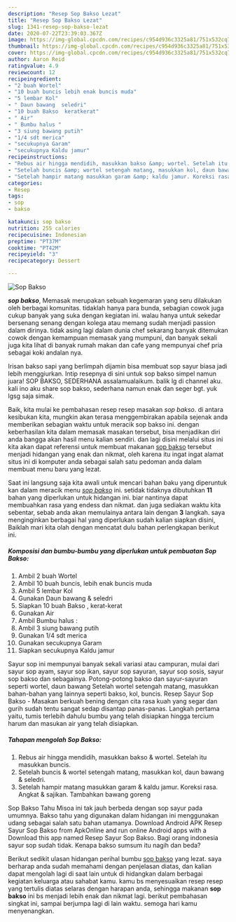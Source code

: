 ```yaml
---
description: "Resep Sop Bakso Lezat"
title: "Resep Sop Bakso Lezat"
slug: 1341-resep-sop-bakso-lezat
date: 2020-07-22T23:39:03.367Z
image: https://img-global.cpcdn.com/recipes/c954d936c3325a81/751x532cq70/sop-bakso-foto-resep-utama.jpg
thumbnail: https://img-global.cpcdn.com/recipes/c954d936c3325a81/751x532cq70/sop-bakso-foto-resep-utama.jpg
cover: https://img-global.cpcdn.com/recipes/c954d936c3325a81/751x532cq70/sop-bakso-foto-resep-utama.jpg
author: Aaron Reid
ratingvalue: 4.9
reviewcount: 12
recipeingredient:
- "2 buah Wortel"
- "10 buah buncis lebih enak buncis muda"
- "5 lembar Kol"
- " Daun bawang  seledri"
- "10 buah Bakso  keratkerat"
- " Air"
- " Bumbu halus "
- "3 siung bawang putih"
- "1/4 sdt merica"
- "secukupnya Garam"
- "secukupnya Kaldu jamur"
recipeinstructions:
- "Rebus air hingga mendidih, masukkan bakso &amp; wortel. Setelah itu masukkan buncis."
- "Setelah buncis &amp; wortel setengah matang, masukkan kol, daun bawang &amp; seledri."
- "Setelah hampir matang masukkan garam &amp; kaldu jamur. Koreksi rasa. Angkat &amp; sajikan. Tambahkan bawang goreng"
categories:
- Resep
tags:
- sop
- bakso

katakunci: sop bakso 
nutrition: 255 calories
recipecuisine: Indonesian
preptime: "PT37M"
cooktime: "PT42M"
recipeyield: "3"
recipecategory: Dessert

---
```



![Sop Bakso](https://img-global.cpcdn.com/recipes/c954d936c3325a81/751x532cq70/sop-bakso-foto-resep-utama.jpg)

<b><i>sop bakso</i></b>, Memasak merupakan sebuah kegemaran yang seru dilakukan oleh berbagai komunitas. tidaklah hanya para bunda, sebagian cowok juga cukup banyak yang suka dengan kegiatan ini. walau hanya untuk sekedar bersenang senang dengan kolega atau memang sudah menjadi passion dalam dirinya. tidak asing lagi dalam dunia chef sekarang banyak ditemukan cowok dengan kemampuan memasak yang mumpuni, dan banyak sekali juga kita lihat di banyak rumah makan dan cafe yang mempunyai chef pria sebagai koki andalan nya.

Irisan bakso sapi yang berlimpah dijamin bisa membuat sop sayur biasa jadi lebih menggiurkan. Intip resepnya di sini untuk sop bakso simpel namun juara! SOP BAKSO, SEDERHANA assalamualaikum. balik lg di channel aku. kali ino aku share sop bakso, sederhana namun enak dan seger bgt. yuk lgsg saja simak.

Baik, kita mulai ke pembahasan resep resep masakan <i>sop bakso</i>. di antara kesibukan kita, mungkin akan terasa menggembirakan apabila sejenak anda memberikan sebagian waktu untuk meracik sop bakso ini. dengan keberhasilan kita dalam memasak masakan tersebut, bisa menjadikan diri anda bangga akan hasil menu kalian sendiri. dan lagi disini melalui situs ini kita akan dapat referensi untuk membuat makanan <u>sop bakso</u> tersebut menjadi hidangan yang enak dan nikmat, oleh karena itu ingat ingat alamat situs ini di komputer anda sebagai salah satu pedoman anda dalam membuat menu baru yang lezat.


Saat ini langsung saja kita awali untuk mencari bahan baku yang diperuntuk kan dalam meracik menu <u><i>sop bakso</i></u> ini. setidak tidaknya dibutuhkan <b>11</b> bahan yang diperlukan untuk hidangan ini. biar nantinya dapat membuahkan rasa yang endess dan nikmat. dan juga sediakan waktu kita sebentar, sebab anda akan memulainya antara lain dengan <b>3</b> langkah. saya menginginkan berbagai hal yang diperlukan sudah kalian siapkan disini, Baiklah mari kita olah dengan mencatat dulu bahan perlengkapan berikut ini.

<!--inarticleads1-->

##### Komposisi dan bumbu-bumbu yang diperlukan untuk pembuatan Sop Bakso:

1. Ambil 2 buah Wortel
1. Ambil 10 buah buncis, lebih enak buncis muda
1. Ambil 5 lembar Kol
1. Gunakan  Daun bawang &amp; seledri
1. Siapkan 10 buah Bakso , kerat-kerat
1. Gunakan  Air
1. Ambil  Bumbu halus :
1. Ambil 3 siung bawang putih
1. Gunakan 1/4 sdt merica
1. Gunakan secukupnya Garam
1. Siapkan secukupnya Kaldu jamur


Sayur sop ini mempunyai banyak sekali variasi atau campuran, mulai dari sayur sop ayam, sayur sop ikan, sayur sop sayuran, sayur sop sosis, sayur sop bakso dan sebagainya. Potong-potong bakso dan sayur-sayuran seperti wortel, daun bawang Setelah wortel setengah matang, masukkan bahan-bahan yang lainnya seperti bakso, kol, buncis. Resep Sayur Sop Bakso - Masakan berkuah bening dengan cita rasa kuah yang segar dan gurih sudah tentu sangat sedap disantap panas-panas. Langkah pertama yaitu, tumis terlebih dahulu bumbu yang telah disiapkan hingga tercium harum dan masukan air yang telah disiapkan. 

<!--inarticleads2-->

##### Tahapan mengolah Sop Bakso:

1. Rebus air hingga mendidih, masukkan bakso &amp; wortel. Setelah itu masukkan buncis.
1. Setelah buncis &amp; wortel setengah matang, masukkan kol, daun bawang &amp; seledri.
1. Setelah hampir matang masukkan garam &amp; kaldu jamur. Koreksi rasa. Angkat &amp; sajikan. Tambahkan bawang goreng


Sop Bakso Tahu Misoa ini tak jauh berbeda dengan sop sayur pada umumnya. Bakso tahu yang digunakan dalam hidangan ini menggunakan udang sebagai salah satu bahan utamanya. Download Android APK Resep Sayur Sop Bakso from ApkOnline and run online Android apps with a Download this app named Resep Sayur Sop Bakso. Bagi orang indonesia sayur sop sudah tidak. Kenapa bakso sumsum itu nagih dan beda? 

Berikut sedikit ulasan hidangan perihal bumbu <u>sop bakso</u> yang lezat. saya berharap anda sudah memahami dengan penjelasan diatas, dan kalian dapat mengolah lagi di saat lain untuk di hidangkan dalam berbagai kegiatan keluarga atau sahabat kamu. kamu bs menyesuaikan resep resep yang tertulis diatas selaras dengan harapan anda, sehingga makanan <b>sop bakso</b> ini bs menjadi lebih enak dan nikmat lagi. berikut pembahasan singkat ini, sampai berjumpa lagi di lain waktu. semoga hari kamu menyenangkan.
